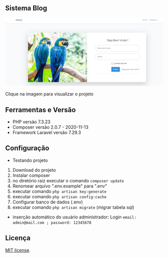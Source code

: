 ## Sistema Blog 
[![Clique aqui](https://github.com/tigoCaval/images/blob/main/web/telalogin-blog.png?raw=true)](https://youtu.be/ZAWMrzinHXo)

Clique na imagem para visualizar o projeto

## Ferramentas e Versão

- PHP versão 7.3.23
- Composer versão 2.0.7 - 2020-11-13
- Framework Laravel versão 7.29.3  

## Configuração
- Testando projeto 
1. Download do projeto 
2. Instalar composer
3. no diretório raiz executar o comando ```composer update``` 
4. Renomear arquivo ".env.example" para ".env"
5. executar comando ```php artisan key:generate```
6. executar comando ```php artisan config:cache```
7. Configurar banco de dados (.env)
8. executar comando ```php artisan migrate``` (migrar tabela sql) 
- inserção automático do usuário administrador: Login ```email: admin@mail.com ; password: 12345678```   

## Licença

[MIT license](https://opensource.org/licenses/MIT).
